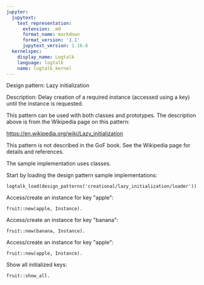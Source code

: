```yaml
---
jupyter:
  jupytext:
    text_representation:
      extension: .md
      format_name: markdown
      format_version: '1.1'
      jupytext_version: 1.16.6
  kernelspec:
    display_name: Logtalk
    language: logtalk
    name: logtalk_kernel
---
```


<!--
________________________________________________________________________

This file is part of Logtalk <https://logtalk.org/>  
SPDX-FileCopyrightText: 1998-2025 Paulo Moura <pmoura@logtalk.org>  
SPDX-License-Identifier: Apache-2.0

Licensed under the Apache License, Version 2.0 (the "License");
you may not use this file except in compliance with the License.
You may obtain a copy of the License at

    http://www.apache.org/licenses/LICENSE-2.0

Unless required by applicable law or agreed to in writing, software
distributed under the License is distributed on an "AS IS" BASIS,
WITHOUT WARRANTIES OR CONDITIONS OF ANY KIND, either express or implied.
See the License for the specific language governing permissions and
limitations under the License.
________________________________________________________________________
-->

Design pattern:
	Lazy initialization

Description:
	Delay creation of a required instance (accessed using a key)
	until the instance is requested.

This pattern can be used with both classes and prototypes. The description
above is from the Wikipedia page on this pattern:

https://en.wikipedia.org/wiki/Lazy_initialization

This pattern is not described in the GoF book. See the Wikipedia page for
details and references.

The sample implementation uses classes.

Start by loading the design pattern sample implementations:

```logtalk
logtalk_load(design_patterns('creational/lazy_initialization/loader')).
```

Access/create an instance for key "apple":

```logtalk
fruit::new(apple, Instance).
```

<!--
Instance = o1.
-->

Access/create an instance for key "banana":

```logtalk
fruit::new(banana, Instance).
```

<!--
Instance = o2.
-->

Access/create an instance for key "apple":

```logtalk
fruit::new(apple, Instance).
```

<!--
Instance = o1.
-->

Show all initialized keys:

```logtalk
fruit::show_all.
```

<!--
apple
banana

true.
-->
